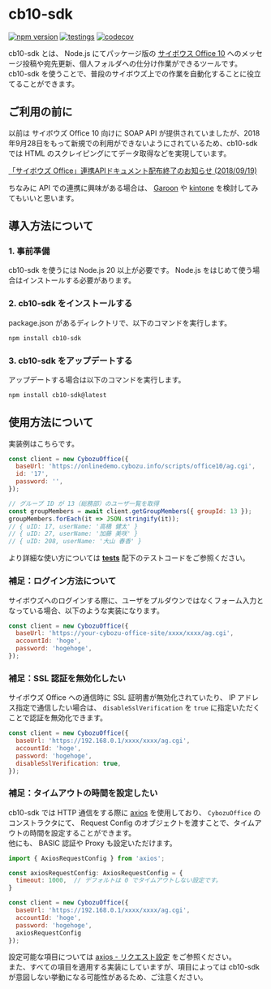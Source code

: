 # cb10-sdk

[![npm version](https://badge.fury.io/js/cb10-sdk.svg)](https://badge.fury.io/js/cb10-sdk)
[![testings](https://github.com/nimzo6689/cb10-sdk/actions/workflows/ci.yaml/badge.svg)](https://github.com/nimzo6689/cb10-sdk/actions/workflows/ci.yaml)
[![codecov](https://codecov.io/gh/nimzo6689/cb10-sdk/graph/badge.svg?token=UMKvjV7TKf)](https://codecov.io/gh/nimzo6689/cb10-sdk)

cb10-sdk とは、 Node.js にてパッケージ版の [サイボウス Office 10](https://office.cybozu.co.jp/price/on-premise/ver10user/) へのメッセージ投稿や宛先更新、個人フォルダへの仕分け作業ができるツールです。  
cb10-sdk を使うことで、普段のサイボウズ上での作業を自動化することに役立てることができます。

## ご利用の前に

以前は サイボウズ Office 10 向けに SOAP API が提供されていましたが、2018年9⽉28⽇をもって新規での利用ができないようにされているため、cb10-sdk では HTML のスクレイピングにてデータ取得などを実現しています。

[「サイボウズ Office」連携APIドキュメント配布終了のお知らせ (2018/09/19)](https://developer.cybozu.io/hc/ja/articles/360015228332--%E3%82%B5%E3%82%A4%E3%83%9C%E3%82%A6%E3%82%BA-Office-%E9%80%A3%E6%90%BAAPI%E3%83%89%E3%82%AD%E3%83%A5%E3%83%A1%E3%83%B3%E3%83%88%E9%85%8D%E5%B8%83%E7%B5%82%E4%BA%86%E3%81%AE%E3%81%8A%E7%9F%A5%E3%82%89%E3%81%9B-2018-09-19-)

ちなみに API での連携に興味がある場合は、 [Garoon](https://garoon.cybozu.co.jp/) や [kintone](https://kintone.cybozu.co.jp/) を検討してみてもいいと思います。

## 導入方法について

### 1. 事前準備

cb10-sdk を使うには Node.js 20 以上が必要です。
Node.js をはじめて使う場合はインストールする必要があります。

### 2. cb10-sdk をインストールする

package.json があるディレクトリで、以下のコマンドを実行します。

```bash
npm install cb10-sdk
```

### 3. cb10-sdk をアップデートする

アップデートする場合は以下のコマンドを実行します。

```bash
npm install cb10-sdk@latest
```

## 使用方法について

実装例はこちらです。

```js
const client = new CybozuOffice({
  baseUrl: 'https://onlinedemo.cybozu.info/scripts/office10/ag.cgi',
  id: '17',
  password: '',
});

// グループ ID が 13（総務部）のユーザ一覧を取得
const groupMembers = await client.getGroupMembers({ groupId: 13 });
groupMembers.forEach(it => JSON.stringify(it));
// { uID: 17, userName: '高橋 健太' }
// { uID: 27, userName: '加藤 美咲' }
// { uID: 208, userName: '大山 春香' }
```

より詳細な使い方については [**tests**](https://github.com/nimzo6689/cb10-sdk/tree/main/__tests__) 配下のテストコードをご参照ください。

### 補足：ログイン方法について

サイボウズへのログインする際に、ユーザをプルダウンではなくフォーム入力となっている場合、以下のような実装になります。

```js
const client = new CybozuOffice({
  baseUrl: 'https://your-cybozu-office-site/xxxx/xxxx/ag.cgi',
  accountId: 'hoge',
  password: 'hogehoge',
});
```

### 補足：SSL 認証を無効化したい

サイボウズ Office への通信時に SSL 証明書が無効化されていたり、 IP アドレス指定で通信したい場合は、 `disableSslVerification` を `true` に指定いただくことで認証を無効化できます。

```js
const client = new CybozuOffice({
  baseUrl: 'https://192.168.0.1/xxxx/xxxx/ag.cgi',
  accountId: 'hoge',
  password: 'hogehoge',
  disableSslVerification: true,
});
```

### 補足：タイムアウトの時間を設定したい

cb10-sdk では HTTP 通信をする際に [axios](https://axios-http.com/) を使用しており、 `CybozuOffice` のコンストラクタにて、 Request Config のオブジェクトを渡すことで、タイムアウトの時間を設定することができます。  
他にも、 BASIC 認証や Proxy も設定いただけます。

```js
import { AxiosRequestConfig } from 'axios';

const axiosRequestConfig: AxiosRequestConfig = {
  timeout: 1000,  // デフォルトは 0 でタイムアウトしない設定です。
}

const client = new CybozuOffice({
  baseUrl: 'https://192.168.0.1/xxxx/xxxx/ag.cgi',
  accountId: 'hoge',
  password: 'hogehoge',
  axiosRequestConfig
});
```

設定可能な項目については [axios - リクエスト設定](https://axios-http.com/ja/docs/req_config) をご参照ください。  
また、すべての項目を適用する実装にしていますが、項目によっては cb10-sdk が意図しない挙動になる可能性があるため、ご注意ください。
